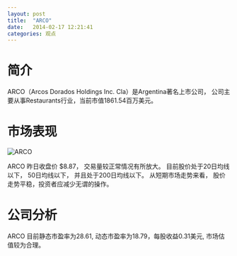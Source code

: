 ```yaml
---
layout: post
title:  "ARCO"
date:   2014-02-17 12:21:41
categories: 观点
---
```


# 简介
ARCO（Arcos Dorados Holdings Inc. Cla）是Argentina著名上市公司，
公司主要从事Restaurants行业，当前市值1861.54百万美元。

# 市场表现

![ARCO](http://finviz.com/chart.ashx?t=ARCO&ty=c&ta=1&p=d&s=l)

ARCO 昨日收盘价 $8.87，
交易量较正常情况有所放大。
目前股价处于20日均线以下，
50日均线以下，
并且处于200日均线以下。
从短期市场走势来看，
股价走势平稳，投资者应减少无谓的操作。

# 公司分析
ARCO 目前静态市盈率为28.61, 动态市盈率为18.79，每股收益0.31美元,
市场估值较为合理。
